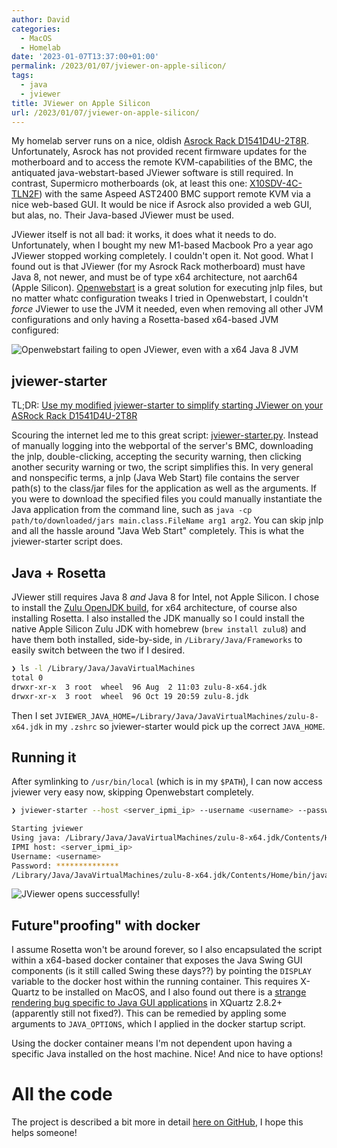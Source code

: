 ```yaml
---
author: David
categories:
  - MacOS
  - Homelab
date: '2023-01-07T13:37:00+01:00'
permalink: /2023/01/07/jviewer-on-apple-silicon/
tags:
  - java
  - jviewer
title: JViewer on Apple Silicon
url: /2023/01/07/jviewer-on-apple-silicon/
---
```


My homelab server runs on a nice, oldish [Asrock Rack D1541D4U-2T8R](https://www.asrockrack.com/general/productdetail.asp?Model=D1541D4U-2T8R). Unfortunately, Asrock has not provided recent firmware updates for the motherboard and to access the remote KVM-capabilities of the BMC, the antiquated java-webstart-based JViewer software is still required. In contrast, Supermicro motherboards (ok, at least this one: [X10SDV-4C-TLN2F](https://www.supermicro.com/en/products/motherboard/x10sdv-4c-tln2f)) with the same Aspeed AST2400 BMC support remote KVM via a nice web-based GUI. It would be nice if Asrock also provided a web GUI, but alas, no. Their Java-based JViewer must be used.

<!--more-->

JViewer itself is not all bad: it works, it does what it needs to do. Unfortunately, when I bought my new M1-based Macbook Pro a year ago JViewer stopped working completely. I couldn't open it. Not good. What I found out is that JViewer (for my Asrock Rack motherboard) must have Java 8, not newer, and must be of type x64 architecture, not aarch64 (Apple Silicon). [Openwebstart](https://openwebstart.com/) is a great solution for executing jnlp files, but no matter whatc configuration tweaks I tried in Openwebstart, I couldn't _force_ JViewer to use the JVM it needed, even when removing all other JVM configurations and only having a Rosetta-based x64-based JVM configured:

![Openwebstart failing to open JViewer, even with a x64 Java 8 JVM](/images/2023/01/jviewer-fail.png)


## jviewer-starter

TL;DR: [Use my modified jviewer-starter to simplify starting JViewer on your ASRock Rack D1541D4U-2T8R](https://github.com/dfuchslin/jviewer-starter)

Scouring the internet led me to this great script: [jviewer-starter.py](https://github.com/arbu/jviewer-starter/blob/master/jviewer-starter.py). Instead of manually logging into the webportal of the server's BMC, downloading the jnlp, double-clicking, accepting the security warning, then clicking another security warning or two, the script simplifies this. In very general and nonspecific terms, a jnlp (Java Web Start) file contains the server path(s) to the class/jar files for the application as well as the arguments. If you were to download the specified files you could manually instantiate the Java application from the command line, such as `java -cp path/to/downloaded/jars main.class.FileName arg1 arg2`. You can skip jnlp and all the hassle around "Java Web Start" completely. This is what the jviewer-starter script does.

## Java + Rosetta

JViewer still requires Java 8 _and_ Java 8 for Intel, not Apple Silicon. I chose to install the [Zulu OpenJDK build](https://www.azul.com/downloads/?version=java-8-lts&os=macos&package=jdk), for x64 architecture, of course also installing Rosetta. I also installed the JDK manually so I could install the native Apple Silicon Zulu JDK with homebrew (`brew install zulu8`) and have them both installed, side-by-side, in `/Library/Java/Frameworks` to easily switch between the two if I desired.
```bash
❯ ls -l /Library/Java/JavaVirtualMachines
total 0
drwxr-xr-x  3 root  wheel  96 Aug  2 11:03 zulu-8-x64.jdk
drwxr-xr-x  3 root  wheel  96 Oct 19 20:59 zulu-8.jdk
```

Then I set `JVIEWER_JAVA_HOME=/Library/Java/JavaVirtualMachines/zulu-8-x64.jdk` in my `.zshrc` so jviewer-starter would pick up the correct `JAVA_HOME`.

## Running it

After symlinking to `/usr/bin/local` (which is in my `$PATH`), I can now access jviewer very easy now, skipping Openwebstart completely.
```bash
❯ jviewer-starter --host <server_ipmi_ip> --username <username> --password <password>

Starting jviewer
Using java: /Library/Java/JavaVirtualMachines/zulu-8-x64.jdk/Contents/Home/bin/java
IPMI host: <server_ipmi_ip>
Username: <username>
Password: **************
/Library/Java/JavaVirtualMachines/zulu-8-x64.jdk/Contents/Home/bin/java -Djava.library.path=/Users/david/Library/Application Support/jviewer-starter -cp /Users/david/Library/Application Support/jviewer-starter/* com.ami.kvm.jviewer.JViewer -apptype JViewer -hostname ******* -kvmtoken ******** -kvmsecure 0 -kvmport 7578 -vmsecure 0 -cdstate 1 -fdstate 1 -hdstate 1 -cdport 5120 -fdport 5122 -hdport 5123 -cdnum 0 -fdnum 0 -hdnum 0 -extendedpriv 259 -localization EN -keyboardlayout AD -singleportenabled 0 -webcookie ********** -oemfeatures 11
```

![JViewer opens successfully!](/images/2023/01/jviewer-success.png)

## Future"proofing" with docker

I assume Rosetta won't be around forever, so I also encapsulated the script within a x64-based docker container that exposes the Java Swing GUI components (is it still called Swing these days??) by pointing the `DISPLAY` variable to the docker host within the running container. This requires X-Quartz to be installed on MacOS, and I also found out there is a [strange rendering bug specific to Java GUI applications](https://github.com/XQuartz/XQuartz/issues/31) in XQuartz 2.8.2+ (apparently still not fixed?). This can be remedied by appling some arguments to `JAVA_OPTIONS`, which I applied in the docker startup script.

Using the docker container means I'm not dependent upon having a specific Java installed on the host machine. Nice! And nice to have options!


# All the code

The project is described a bit more in detail [here on GitHub](https://github.com/dfuchslin/jviewer-starter), I hope this helps someone!
